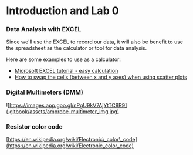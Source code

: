 # Introduction and Lab 0

### Data Analysis with EXCEL

Since we'll use the EXCEL to record our data, it will also be benefit to use the spreadsheet as the calculator or tool for data analysis. 

Here are some examples to use as a calculator: 

* [Microsoft EXCEL tutorial - easy calculation](https://support.office.com/en-us/article/use-excel-as-your-calculator-a1abc057-ed11-443a-a635-68216555ad0a)
* [How to swap the cells \(between x and y axes\) when using scatter plots](https://www.engineerexcel.com/3-ways-update-scatter-chart-excel/)

### Digital Multimeters \(DMM\)

![https://images.app.goo.gl/nPgU9kV7AjYtTC8R9](.gitbook/assets/amprobe-multimeter_img.jpg)

### Resistor color code

[https://en.wikipedia.org/wiki/Electronic\_color\_code](https://en.wikipedia.org/wiki/Electronic_color_code)

